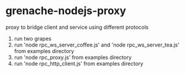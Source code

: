 # grenache-nodejs-proxy

proxy to bridge client and service using different protocols

1. run two grapes
2. run 'node rpc_ws_server_coffee.js' and 'node rpc_ws_server_tea.js' from examples directory
3. run 'node rpc_proxy.js' from examples directory
4. run 'node rpc_http_client.js' from examples directory
